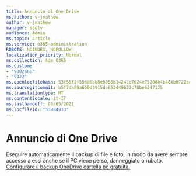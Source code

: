 ```yaml
---
title: Annuncio di One Drive
ms.author: v-jmathew
author: v-jmathew
manager: scotv
audience: Admin
ms.topic: article
ms.service: o365-administration
ROBOTS: NOINDEX, NOFOLLOW
localization_priority: Normal
ms.collection: Adm_O365
ms.custom:
- "9002660"
- "9422"
ms.openlocfilehash: 53f58f2f506a6bb8e8956b14243c7624e75208b4b486b0722c40ab895a303796
ms.sourcegitcommit: b5f7da89a650d2915dc652449623c78be6247175
ms.translationtype: MT
ms.contentlocale: it-IT
ms.lasthandoff: 08/05/2021
ms.locfileid: "53984933"
---
```

# <a name="one-drive-announcement"></a>Annuncio di One Drive

Eseguire automaticamente il backup di file e foto, in modo da avere sempre accesso a essi anche se il PC viene perso, danneggiato o rubato. [Configurare il backup OneDrive cartella pc gratuita.](https://www.microsoft.com/microsoft-365/onedrive/pc-cloud-backup)
